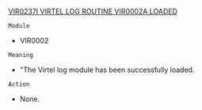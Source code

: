 [VIR0237I VIRTEL LOG ROUTINE VIR0002A LOADED](https://virtel.readthedocs.io/en/latest/manuals/virtel/Virtel459MG/messages.html?highlight=VIR0237I#VIR0237I)

`Module`
- VIR0002

`Meaning`
- "The Virtel log module has been successfully loaded.

`Action`
- None.
